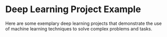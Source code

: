 # Deep Learning Project Example

Here are some exemplary deep learning projects that demonstrate the use of machine learning techniques to solve complex problems and tasks.
